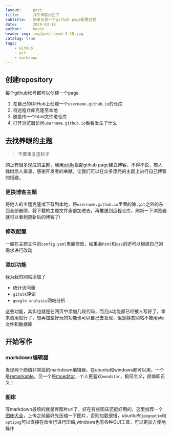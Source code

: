 ```yaml
---
layout:     post
title:      我的博客出生了
subtitle:   简单记录一下github page配置过程
date:       2019-03-18
author:     kevin
header-img: img/post-head-3-18.jpg
catalog: true
tags:
    - GitHub
    - git
    - markdown
---
```


## 创建repository

每个github帐号都可以创建一个page

1. 在自己的GitHub上创建一个`username.github.io`的仓库
2. 将远程仓库克隆至本地
3. 随意传一个html文件进仓库
4. 打开浏览器访问`username.github.io`看看发生了什么

## 去找养眼的主题
> 不要重复造轮子

网上有很多现成的主题，我用[jeklly](http://jekyllcn.com/)搭配gtihub page建立博客，不得不说，前人栽树后人乘凉，感谢开发者的奉献，让我们可以在众多漂亮的主题上进行自己博客的搭建。

### 更换博客主题
将他人的主题克隆或下载到本地，将`username.github.io`里面的除`.git`之外的东西全部删除，将下载的主题文件全部加进去，再推送到远程仓库，刷新一下浏览器就可以看到更新后的博客了i

### 修改配置
一般在主题文件的`config.yaml`里面修改，如果会`html`和`css`的还可以根据自己的需求进行改动

### 添加功能
我为我的网站添加了
- 统计访问量
- `gitalk`评论
- `google analysis`网站分析

这些功能，其实也就是在网页中添加几段代码，而且js功能都已经被人写好了，拿来调用就行了，想再加些好玩的功能也可以自己去发现，但是静态网站不能用`php`文件和数据库

## 开始写作
### markdown编辑器
发现两个颜值非常高的markdown编辑器，在ubuntu和windows都可以用，一个是[remarkable](https://remarkableapp.github.io/)，另一个是[moeditor](https://moeditor.js.org/)，个人更喜欢`moeditor`，极简主义，颜值即正义！

### 图床
写markdown最烦的就是传图片url了，好在有些图床还挺好用的，这里推荐一个[图床大全](https://share.earnrmb.us/6449.html/)，上传之前最好先压缩一下图片，否则加载很慢，ubuntu有`jpegoptim`和`optipng`可以直接在命令行进行压缩,windows也有各种GUI工具，可以更加方便地操作



